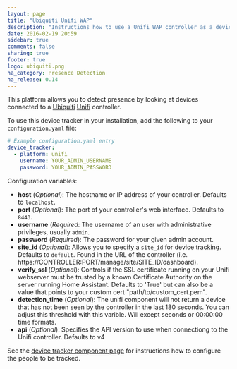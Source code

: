 ```yaml
---
layout: page
title: "Ubiquiti Unifi WAP"
description: "Instructions how to use a Unifi WAP controller as a device tracker module."
date: 2016-02-19 20:59
sidebar: true
comments: false
sharing: true
footer: true
logo: ubiquiti.png
ha_category: Presence Detection
ha_release: 0.14
---
```



This platform allows you to detect presence by looking at devices connected to a [Ubiquiti](http://ubnt.com/) [Unifi](https://www.ubnt.com/enterprise/#unifi) controller.

To use this device tracker in your installation, add the following to your `configuration.yaml` file:

```yaml
# Example configuration.yaml entry
device_tracker:
  - platform: unifi
    username: YOUR_ADMIN_USERNAME
    password: YOUR_ADMIN_PASSWORD
```

Configuration variables:

- **host** (*Optional*): The hostname or IP address of your controller. Defaults to `localhost`.
- **port** (*Optional*): The port of your controller's web interface. Defaults to `8443`.
- **username** (*Required*: The username of an user with administrative privileges, usually `admin`.
- **password** (*Required*): The password for your given admin account.
- **site_id** (*Optional*): Allows you to specify a `site_id` for device tracking. Defaults to `default`. Found in the URL of the controller (i.e. https://CONTROLLER:PORT/manage/site/SITE_ID/dashboard).
- **verify_ssl** (*Optional*): Controls if the SSL certificate running on your Unifi webserver must be trusted by a known Certificate Authority on the server running Home Assistant. Defaults to 'True' but can also be a value that points to your custom cert "path/to/custom_cert.pem".
- **detection_time** (*Optional*): The unifi component will not return a device that has not been seen by the controller in the last 180 seconds. You can adjust this threshold with this varible. Will except seconds or 00:00:00 time formats.
- **api** (*Optional*): Specifies the API version to use when connectiong to the Unifi controller. Defaults to v4

See the [device tracker component page](/components/device_tracker/) for instructions how to configure the people to be tracked.

